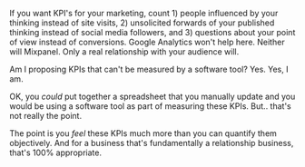 If you want KPI's for your marketing, count 1) people influenced by your thinking instead of site visits, 2) unsolicited forwards of your published thinking instead of social media followers, and 3) questions about your point of view instead of conversions. Google Analytics won't help here. Neither will Mixpanel. Only a real relationship with your audience will.

Am I proposing KPIs that can't be measured by a software tool? Yes. Yes, I am.

OK, you _could_ put together a spreadsheet that you manually update and you would be using a software tool as part of measuring these KPIs. But.. that's not really the point.

The point is you _feel_ these KPIs much more than you can quantify them objectively. And for a business that's fundamentally a relationship business, that's 100% appropriate.